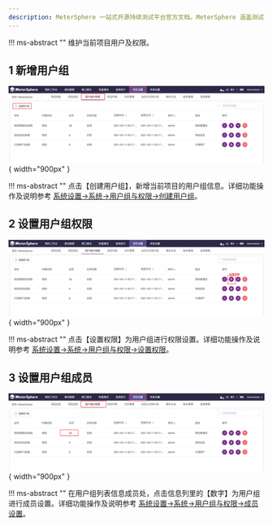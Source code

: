 ```yaml
---
description: MeterSphere 一站式开源持续测试平台官方文档。MeterSphere 涵盖测试管理、接口测试、UI 测试和性能测试等功能，全面兼容 JMeter、Selenium 等主流开源标准，有效助力开发和测试团队充分利用云弹性进行高度可 扩展的自动化测试，加速高质量的软件交付。
---
```


!!! ms-abstract ""
    维护当前项目用户及权限。

## 1 新增用户组
![!项目设置](../../img/project_management/创建用户组.png){ width="900px" }

!!! ms-abstract ""
    点击【创建用户组】，新增当前项目的用户组信息。详细功能操作及说明参考 [系统设置->系统->用户组与权限->创建用户组](../../system_management/system/#1)。

## 2 设置用户组权限
![!项目设置](../../img/project_management/设置用户组权限.png){ width="900px" }

!!! ms-abstract ""
    点击【设置权限】为用户组进行权限设置。详细功能操作及说明参考 [系统设置->系统->用户组与权限->设置权限](../../system_management/system/#3)。

## 3 设置用户组成员
![!项目设置](../../img/project_management/设置用户组成员.png){ width="900px" }

!!! ms-abstract ""
    在用户组列表信息成员处，点击信息列里的【数字】为用户组进行成员设置。详细功能操作及说明参考 [系统设置->系统->用户组与权限->成员设置](../../system_management/system/#3)。
